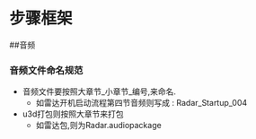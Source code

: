# 步骤框架

##音频

### 音频文件命名规范
- 音频文件要按照大章节_小章节_编号,来命名.
  - 如雷达开机启动流程第四节音频则写成 : Radar_Startup_004
- u3d打包则按照大章节来打包
  - 如雷达包,则为Radar.audiopackage
